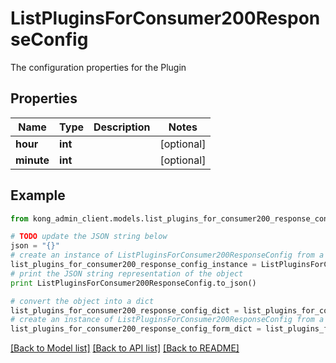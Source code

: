 # ListPluginsForConsumer200ResponseConfig

The configuration properties for the Plugin

## Properties

Name | Type | Description | Notes
------------ | ------------- | ------------- | -------------
**hour** | **int** |  | [optional] 
**minute** | **int** |  | [optional] 

## Example

```python
from kong_admin_client.models.list_plugins_for_consumer200_response_config import ListPluginsForConsumer200ResponseConfig

# TODO update the JSON string below
json = "{}"
# create an instance of ListPluginsForConsumer200ResponseConfig from a JSON string
list_plugins_for_consumer200_response_config_instance = ListPluginsForConsumer200ResponseConfig.from_json(json)
# print the JSON string representation of the object
print ListPluginsForConsumer200ResponseConfig.to_json()

# convert the object into a dict
list_plugins_for_consumer200_response_config_dict = list_plugins_for_consumer200_response_config_instance.to_dict()
# create an instance of ListPluginsForConsumer200ResponseConfig from a dict
list_plugins_for_consumer200_response_config_form_dict = list_plugins_for_consumer200_response_config.from_dict(list_plugins_for_consumer200_response_config_dict)
```
[[Back to Model list]](../README.md#documentation-for-models) [[Back to API list]](../README.md#documentation-for-api-endpoints) [[Back to README]](../README.md)


